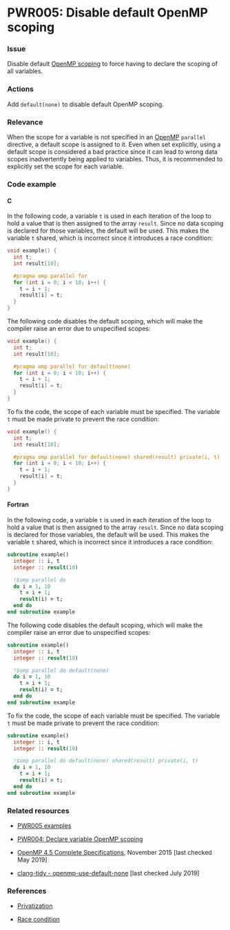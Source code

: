 # PWR005: Disable default OpenMP scoping

### Issue

Disable default
[OpenMP scoping](../../Glossary/Variable-scoping-in-the-context-of-OpenMP.md) to
force having to declare the scoping of all variables.

### Actions

Add `default(none)` to disable default OpenMP scoping.

### Relevance

When the scope for a variable is not specified in an
[OpenMP](../../Glossary/OpenMP.md) `parallel` directive, a default scope is assigned
to it. Even when set explicitly, using a default scope is considered a bad
practice since it can lead to  wrong data scopes inadvertently being applied to
variables. Thus, it is recommended to explicitly set the scope for each
variable.

### Code example

#### C

In the following code, a variable `t` is used in each iteration of the loop to
hold a value that is then assigned to the array `result`. Since no data scoping
is declared for those variables, the default will be used. This makes the
variable `t` shared, which is incorrect since it introduces a race condition:

```c
void example() {
  int t;
  int result[10];

  #pragma omp parallel for
  for (int i = 0; i < 10; i++) {
    t = i + 1;
    result[i] = t;
  }
}
```

The following code disables the default scoping, which will make the compiler
raise an error due to unspecified scopes:

```c
void example() {
  int t;
  int result[10];

  #pragma omp parallel for default(none)
  for (int i = 0; i < 10; i++) {
    t = i + 1;
    result[i] = t;
  }
}
```

To fix the code, the scope of each variable must be specified. The variable `t`
must be made private to prevent the race condition:

```c
void example() {
  int t;
  int result[10];

  #pragma omp parallel for default(none) shared(result) private(i, t)
  for (int i = 0; i < 10; i++) {
    t = i + 1;
    result[i] = t;
  }
}
```

#### Fortran

In the following code, a variable `t` is used in each iteration of the loop to
hold a value that is then assigned to the array `result`. Since no data scoping
is declared for those variables, the default will be used. This makes the
variable `t` shared, which is incorrect since it introduces a race condition:

```f90
subroutine example()
  integer :: i, t
  integer :: result(10)

  !$omp parallel do
  do i = 1, 10
    t = i + 1;
    result(i) = t;
  end do
end subroutine example
```

The following code disables the default scoping, which will make the compiler
raise an error due to unspecified scopes:

```f90
subroutine example()
  integer :: i, t
  integer :: result(10)

  !$omp parallel do default(none)
  do i = 1, 10
    t = i + 1;
    result(i) = t;
  end do
end subroutine example
```

To fix the code, the scope of each variable must be specified. The variable `t`
must be made private to prevent the race condition:

```f90
subroutine example()
  integer :: i, t
  integer :: result(10)

  !$omp parallel do default(none) shared(result) private(i, t)
  do i = 1, 10
    t = i + 1;
    result(i) = t;
  end do
end subroutine example
```

### Related resources

* [PWR005 examples](../PWR005/)

* [PWR004: Declare variable OpenMP scoping](../PWR004/README.md)

* [OpenMP 4.5 Complete Specifications](https://www.openmp.org/wp-content/uploads/openmp-4.5.pdf),
November 2015 [last checked May 2019]

* [clang-tidy - openmp-use-default-none](https://clang.llvm.org/extra/clang-tidy/checks/openmp-use-default-none.html)
[last checked July 2019]

### References

* [Privatization](https://en.wikipedia.org/wiki/Privatization_(computer_programming))

* [Race condition](https://en.wikipedia.org/wiki/Race_condition)
